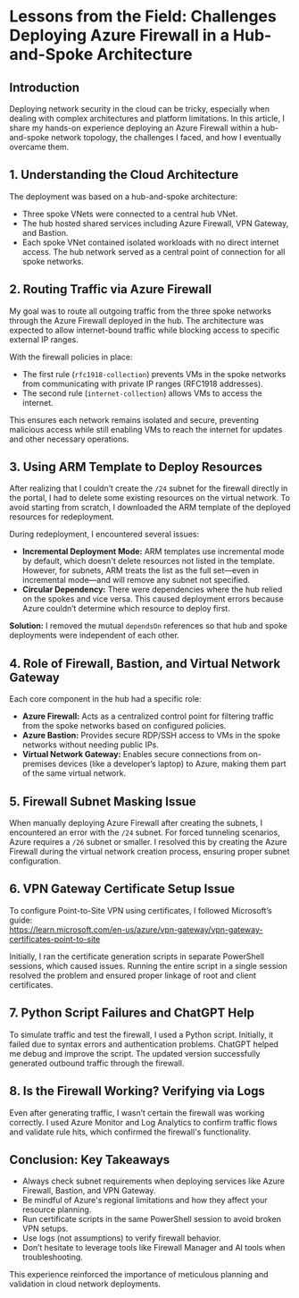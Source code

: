 # Lessons from the Field: Challenges Deploying Azure Firewall in a Hub-and-Spoke Architecture

## Introduction
Deploying network security in the cloud can be tricky, especially when dealing with complex architectures and platform limitations. In this article, I share my hands-on experience deploying an Azure Firewall within a hub-and-spoke network topology, the challenges I faced, and how I eventually overcame them.

## 1. Understanding the Cloud Architecture
The deployment was based on a hub-and-spoke architecture:
- Three spoke VNets were connected to a central hub VNet.
- The hub hosted shared services including Azure Firewall, VPN Gateway, and Bastion.
- Each spoke VNet contained isolated workloads with no direct internet access. The hub network served as a central point of connection for all spoke networks.

## 2. Routing Traffic via Azure Firewall
My goal was to route all outgoing traffic from the three spoke networks through the Azure Firewall deployed in the hub. The architecture was expected to allow internet-bound traffic while blocking access to specific external IP ranges.

With the firewall policies in place:
- The first rule (`rfc1918-collection`) prevents VMs in the spoke networks from communicating with private IP ranges (RFC1918 addresses).
- The second rule (`internet-collection`) allows VMs to access the internet.

This ensures each network remains isolated and secure, preventing malicious access while still enabling VMs to reach the internet for updates and other necessary operations.

## 3. Using ARM Template to Deploy Resources
After realizing that I couldn’t create the `/24` subnet for the firewall directly in the portal, I had to delete some existing resources on the virtual network. To avoid starting from scratch, I downloaded the ARM template of the deployed resources for redeployment.

During redeployment, I encountered several issues:
- **Incremental Deployment Mode:** ARM templates use incremental mode by default, which doesn't delete resources not listed in the template. However, for subnets, ARM treats the list as the full set—even in incremental mode—and will remove any subnet not specified.
- **Circular Dependency:** There were dependencies where the hub relied on the spokes and vice versa. This caused deployment errors because Azure couldn’t determine which resource to deploy first.

**Solution:** I removed the mutual `dependsOn` references so that hub and spoke deployments were independent of each other.

## 4. Role of Firewall, Bastion, and Virtual Network Gateway
Each core component in the hub had a specific role:
- **Azure Firewall:** Acts as a centralized control point for filtering traffic from the spoke networks based on configured policies.
- **Azure Bastion:** Provides secure RDP/SSH access to VMs in the spoke networks without needing public IPs.
- **Virtual Network Gateway:** Enables secure connections from on-premises devices (like a developer’s laptop) to Azure, making them part of the same virtual network.

## 5. Firewall Subnet Masking Issue
When manually deploying Azure Firewall after creating the subnets, I encountered an error with the `/24` subnet. For forced tunneling scenarios, Azure requires a `/26` subnet or smaller. I resolved this by creating the Azure Firewall during the virtual network creation process, ensuring proper subnet configuration.

## 6. VPN Gateway Certificate Setup Issue
To configure Point-to-Site VPN using certificates, I followed Microsoft’s guide:  
https://learn.microsoft.com/en-us/azure/vpn-gateway/vpn-gateway-certificates-point-to-site

Initially, I ran the certificate generation scripts in separate PowerShell sessions, which caused issues. Running the entire script in a single session resolved the problem and ensured proper linkage of root and client certificates.

## 7. Python Script Failures and ChatGPT Help
To simulate traffic and test the firewall, I used a Python script. Initially, it failed due to syntax errors and authentication problems. ChatGPT helped me debug and improve the script. The updated version successfully generated outbound traffic through the firewall.

## 8. Is the Firewall Working? Verifying via Logs
Even after generating traffic, I wasn’t certain the firewall was working correctly. I used Azure Monitor and Log Analytics to confirm traffic flows and validate rule hits, which confirmed the firewall's functionality.

## Conclusion: Key Takeaways
- Always check subnet requirements when deploying services like Azure Firewall, Bastion, and VPN Gateway.
- Be mindful of Azure's regional limitations and how they affect your resource planning.
- Run certificate scripts in the same PowerShell session to avoid broken VPN setups.
- Use logs (not assumptions) to verify firewall behavior.
- Don’t hesitate to leverage tools like Firewall Manager and AI tools when troubleshooting.

This experience reinforced the importance of meticulous planning and validation in cloud network deployments. 

